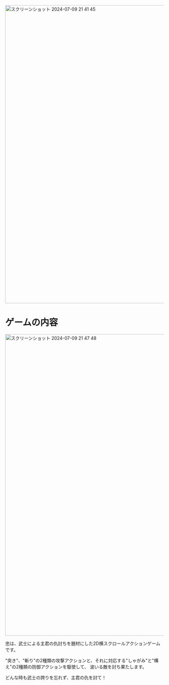 <img width="944" alt="スクリーンショット 2024-07-09 21 41 45" src="https://github.com/tousleboy/Chushingura/assets/63148826/5e08bd90-64ac-45fa-bfe2-993d6862465c">

<h1>ゲームの内容</h1>

<img width="955" alt="スクリーンショット 2024-07-09 21 47 48" src="https://github.com/tousleboy/Chushingura/assets/63148826/b4e9b990-501a-4b9c-b154-5909354c2596">

<p>
  忠は、武士による主君の仇討ちを題材にした2D横スクロールアクションゲームです。
</p>
<p>
  "突き"、"斬り"の2種類の攻撃アクションと、それに対応する"しゃがみ"と"構え"の2種類の防御アクションを駆使して、
  波いる敵を討ち果たします。
</p>
<p>
  どんな時も武士の誇りを忘れず、主君の仇を討て！
</p>
